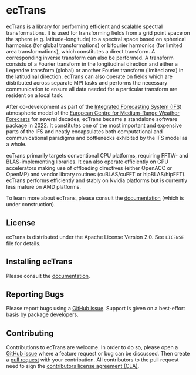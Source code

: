 ecTrans
=======

ecTrans is a library for performing efficient and scalable spectral transformations. It is used for transforming fields from a grid point space on the sphere (e.g. latitude-longitude) to a spectral space based on spherical harmonics (for global transformations) or bifourier harmonics (for limited area transformations), which constitutes a direct transform. A corresponding inverse transform can also be performed. A transform consists of a Fourier transform in the longitudinal direction and either a Legendre transform (global) or another Fourier transform (limited area) in the latitudinal direction. ecTrans can also operate on fields which are distributed across separate MPI tasks and performs the necessary communication to ensure all data needed for a particular transform are resident on a local task.

After co-development as part of the [Integrated Forecasting System (IFS)](https://www.ecmwf.int/en/forecasts/documentation-and-support/changes-ecmwf-model) atmospheric model of the [European Centre for Medium-Range Weather Forecasts](https://www.ecmwf.int/) for several decades, ecTrans became a standalone software package in 2022. It constitutes one of the most important and expensive parts of the IFS and neatly encapsulates both computational and communicational paradigms and bottlenecks exhibited by the IFS model as a whole.

ecTrans primarily targets conventional CPU platforms, requiring FFTW- and BLAS-implementing libraries. It can also operate efficiently on GPU accelerators making use of offloading directives (either OpenACC or OpenMP) and vendor library routines (cuBLAS/cuFFT or hipBLAS/hipFFT). ecTrans performs efficiently and stably on Nvidia platforms but is currently less mature on AMD platforms.

To learn more about ecTrans, please consult the [documentation](https://sites.ecmwf.int/docs/ectrans/page/index.html) (which is under construction).

License
-------

ecTrans is distributed under the Apache License Version 2.0.
See `LICENSE` file for details.

Installing ecTrans
------------------

Please consult the [documentation](https://sites.ecmwf.int/docs/ectrans/page/installation.html).

Reporting Bugs
--------------

Please report bugs using a [GitHub issue](https://github.com/ecmwf-ifs/ectrans/issues). Support is given on a best-effort basis by package developers.

Contributing
------------

Contributions to ecTrans are welcome. In order to do so, please open a [GitHub issue](https://github.com/ecmwf-ifs/ectrans/issues) where a feature request or bug can be discussed. Then create a [pull request](https://github.com/ecmwf-ifs/ectrans/pulls) with your contribution. All contributors to the pull request need to sign the [contributors license agreement (CLA)](https://bol-claassistant.ecmwf.int/ecmwf-ifs/ectrans).

